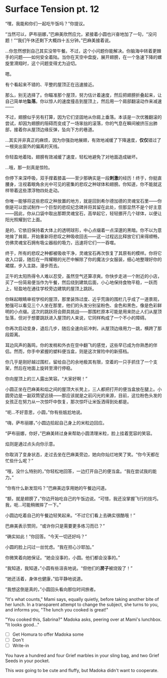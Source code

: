 # Surface Tension pt. 12

“嘿，我能和你们一起吃午饭吗？”你提议。

“当然可以，萨布丽娜，”巴麻美欣然应允，紧接着小圆也兴奋地加了一句，“没问题！”“我们午休还剩下大概四十五分钟。”巴麻美接着说。

...你忽然想到自己其实没带午餐。不过，这个小问题你能解决。你脑海中转着更棘手的问题——如何安全着陆。当你在天空中盘旋，展开翅膀，在一个急速下降的螺旋里滑翔时，这个问题变得尤为迫切。

嗯。

有个看起来不错的、平整的屋顶正在迅速接近。

那么，别无选择了。你瞄准那个屋顶，努力估计着速度，然后把翅膀折叠起来，让自己简单地**坠落**。你以惊人的速度撞击到屋顶上，然后用一个肩部翻滚动作来减速——

不过，翅膀似乎另有打算，因为它们坚固地从你肩上垂落。本该是一次优雅翻滚的尝试，却因为翅膀的阻碍而变成了一场笨拙的滚落，你的气息在瞬间被挤压出肺部，接着你从屋顶边缘反弹，坠向下方的巷道。

...其实并非真正的麻烦，因为你强劲地展翅，有效地减缓了下降速度，**仅仅**错过了一根突出窗外的偏离的天线。

你轻盈地着陆，翅膀有效减缓了速度，轻松地避免了对地面造成破坏。

...哦，那一刻真是惊险。

你停下来深呼吸，双手撑着膝盖——至少那确实是一段**刺激**的经历！终于，你挺直腰身，注视着眼角余光中可见的密集的悲叹之种球体和翅膀。你知道，你不能就这样带着这些漂浮物四处走动。

你唯一能够将这些悲叹之种放置的地方，就是回到希尔德加德的灵魂宝石里——你倒是可以尝试制作一个巨型的悲叹纪念碑并将其留在此处，但那显然不是个好主意——因此，你从口袋中取出那颗灵魂宝石，高举起它，轻轻挪开几个球体，以便让阳光照耀到它上面。

是的，它依旧保持着大体上的透明球形，中心点缀着一点深邃的黑暗。你不以为意地耸了耸肩，开始重新将悲叹之种吸收回去——这一过程远比释放它们来得顺畅，仿佛灵魂宝石拥有吸尘器般的吸力，迅速将它们一一吞噬。

终于，所有的悲叹之种都被吸收干净，灵魂宝石再次恢复了其原有的模样。你将它收入口袋，随后在一阵耀眼的光芒中解除了你的魔法少女服装，细心地整理好你的裙摆，步入主路，漫步而去。

正午的太阳热得令人难以忍受，虽然空气还算凉爽。你快步走进一个附近的小店，买了一份简易便当作为午餐，然后绕到建筑后面，小心地保持食物平稳，一跃而上，轻盈地在通往学校旁边建筑的屋顶上跳跃。

你眯起眼睛审视学校的屋顶，那里装饰过度、近乎荒唐的围栏几乎成了一道景观，勉强可以看见三个人坐在那里，他们的头发分别呈粉色、金色和黑色，像是色彩鲜明的小点缀。这次的跳跃将会颇具挑战——那围栏原本可能是用来防止人们从屋顶坠落，但对于想要跳跃进入屋顶的人来说，它同样构成了一个不小的障碍。

你再次启动变身，退后几步，随后全速向前冲刺，从屋顶边缘用力一跳，横跨了那段距离。

耳边风声的轰鸣，你的发梢和外衣在空中翻飞的感觉，这些早已成为你熟悉的伴侣。然而，你手中紧握的塑料便当盒，则是这次冒险中的新搭档。

你几乎是刚好越过围栏，留给自己的余地极其有限，空着的一只手抓住了一个支架，然后在地面上旋转至滑行停稳。

你向屋顶上的三人露出笑容。“大家好啊！”

小圆正坐在巴麻美和焰之间的屋顶大长凳上，三人都把打开的便当盒放在腿上。小圆旁边是一副双筒望远镜——那应该就是之前闪光的来源，目前，这位粉色头发的女孩正在努力从一次惊吓中恢复，那次惊吓让米饭洒得到处都是。

“呃...不好意思，小圆，”你有些尴尬地说。

“嗨，萨布丽娜，”小圆边拾起自己身上的米粒边回应。

“萨布丽娜，你好，”巴麻美转过身来帮助小圆清理米粒，脸上挂着宽容的笑容。

焰则是通过点头向你示意。

你取消了变身状态，走过去坐在巴麻美旁边，她向你灿烂地笑了笑。“你今天都在忙些什么呢？”

“哦，没什么特别的，”你轻松地回答，一边打开自己的便当盒。“我在尝试我的能力。”

“你有什么新发现吗？”巴麻美边享用她的午餐边问道。

“额，就是翅膀了，”你边开始吃自己的午饭边说。“可惜，我还没掌握飞行的技巧。我，呃...可能稍微摔了一下。”

小圆边吃着自己的午餐边轻笑起来。“不过它们看上去确实很酷哦！”

巴麻美表示赞同，“或许你只是需要更多练习而已？”

“确实如此！”你回答。“今天一切还好吗？”

小圆的脸上闪过一丝忧虑。“我在担心沙耶加。”

你微笑着向她保证。“她会没事的，小圆。他们都会没事的。”

“我知道，我知道，”小圆有些沮丧地说。“但他们的**房子**被烧毁了！”

“她还活着，身体也健康，”焰平静地说道。

“我想这倒是真的，”小圆回头看向那位时间旅者。

"It's what counts," Mami says, equally quietly, before taking another bite of her lunch. In a transparent attempt to change the subject, she turns to you, and informs you, "The lunch you cooked is great!"

"You cooked this, Sabrina?" Madoka asks, peering over at Mami's lunchbox. "It looks good..."

- [ ] Get Homura to offer Madoka some
- [ ] Don't
- [ ] Write-in

You have a hundred and four Grief marbles in your sling bag, and two Grief Seeds in your pocket.

This *was* going to be cute and fluffy, but Madoka didn't want to cooperate.
